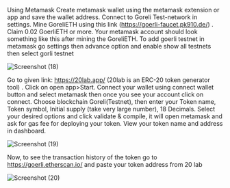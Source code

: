 Using Metamask
Create metamask wallet using the metamask extension or app and save the wallet address.
Connect to Goreli Test-network in settings.
Mine GoreliETH using this link (https://goerli-faucet.pk910.de/) .
Claim 0.02 GoerliETH or more.
Your metamask account should look something like this after mining the GoreliETH.
To add goerli testnet in metamask go settings then advance option and enable show all testnets then select gorli testnet

![Screenshot (18)](https://github.com/mridul-mnlevi/erc20/assets/138374802/c14377f6-b8cc-443f-966c-55b1bba68a1b)


Go to given link: https://20lab.app/ (20lab is an ERC-20 token generator tool) .
Click on open app>Start.
Connect your wallet using connect wallet button and select metamask then once you see your account click on connect.
Choose blockchain Goreli(Testnet), then enter your Token name, Token symbol, Initial supply (take very large number), 18 Decimals.
Select your desired options and click validate & compile, it will open metamask and ask for gas fee for deploying your token.
View your token name and address in dashboard. 

![Screenshot (19)](https://github.com/mridul-mnlevi/erc20/assets/138374802/5ce5648f-0495-4dc9-87f2-99e6e70b9a4a) 


Now, to see the transaction history of the token go to https://goerli.etherscan.io/ and paste your token address from 20 lab

![Screenshot (20)](https://github.com/mridul-mnlevi/erc20/assets/138374802/d9396df6-60f2-42c3-b7a8-faf2735bc203)
